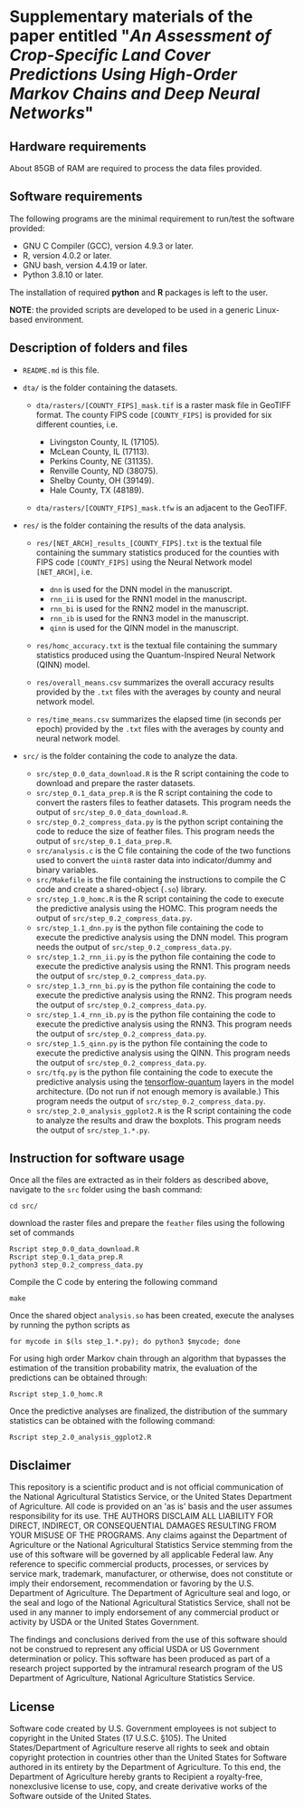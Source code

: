 # Supplementary materials of the paper entitled "*An Assessment of Crop-Specific Land Cover Predictions Using High-Order Markov Chains and Deep Neural Networks*"

## Hardware requirements

About 85GB of RAM are required to process the data files provided.

## Software requirements

The following programs are the minimal requirement to run/test the software provided:

* GNU C Compiler (GCC), version 4.9.3 or later.
* R, version 4.0.2 or later.
* GNU bash, version 4.4.19 or later.
* Python 3.8.10 or later.

The installation of required **python** and **R** packages is left to the user.

**NOTE**: the provided scripts are developed to be used in a generic Linux-based environment.

## Description of folders and files

* `README.md` is this file.

* `dta/` is the folder containing the datasets.

  * `dta/rasters/[COUNTY_FIPS]_mask.tif` is a raster mask file in GeoTIFF format. The county FIPS code `[COUNTY_FIPS]` is provided for six different counties, i.e.

    * Livingston County, IL (17105).
    * McLean County, IL (17113).
    * Perkins County, NE (31135).
    * Renville County, ND (38075).
    * Shelby County, OH (39149).
    * Hale County, TX (48189).

  * `dta/rasters/[COUNTY_FIPS]_mask.tfw` is an adjacent to the GeoTIFF.

* `res/` is the folder containing the results of the data analysis.

  * `res/[NET_ARCH]_results_[COUNTY_FIPS].txt` is the textual file containing the summary statistics produced for the counties with FIPS code `[COUNTY_FIPS]` using the Neural Network model `[NET_ARCH]`, i.e.

    * `dnn` is used for the DNN model in the manuscript.
    * `rnn_ii` is used for the RNN1 model in the manuscript.
    * `rnn_bi` is used for the RNN2 model in the manuscript.
    * `rnn_ib` is used for the RNN3 model in the manuscript.
    * `qinn` is used for the QINN model in the manuscript.

  * `res/homc_accuracy.txt` is the textual file containing the summary statistics produced using the Quantum-Inspired Neural Network (QINN) model.
  * `res/overall_means.csv` summarizes the overall accuracy results provided by the `.txt` files with the averages by county and neural network model.
  * `res/time_means.csv` summarizes the elapsed time (in seconds per epoch) provided by the `.txt` files with the averages by county and neural network model.

* `src/` is the folder containing the code to analyze the data.

  * `src/step_0.0_data_download.R` is the R script containing the code to download and prepare the raster datasets.
  * `src/step_0.1_data_prep.R` is the R script containing the code to convert the rasters files to feather datasets. This program needs the output of `src/step_0.0_data_download.R`.
  * `src/step_0.2_compress_data.py` is the python script containing the code to reduce the size of feather files. This program needs the output of `src/step_0.1_data_prep.R`.
  * `src/analysis.c` is the C file containing the code of the two functions used to convert the `uint8` raster data into indicator/dummy and binary variables.
  * `src/Makefile` is the file containing the instructions to compile the C code and create a shared-object (`.so`) library.
  * `src/step_1.0_homc.R` is the R script containing the code to execute the predictive analysis using the HOMC. This program needs the output of `src/step_0.2_compress_data.py`.
  * `src/step_1.1_dnn.py` is the python file containing the code to execute the predictive analysis using the DNN model. This program needs the output of `src/step_0.2_compress_data.py`.
  * `src/step_1.2_rnn_ii.py` is the python file containing the code to execute the predictive analysis using the RNN1. This program needs the output of `src/step_0.2_compress_data.py`.
  * `src/step_1.3_rnn_bi.py` is the python file containing the code to execute the predictive analysis using the RNN2. This program needs the output of `src/step_0.2_compress_data.py`.
  * `src/step_1.4_rnn_ib.py` is the python file containing the code to execute the predictive analysis using the RNN3. This program needs the output of `src/step_0.2_compress_data.py`.
  * `src/step_1.5_qinn.py` is the python file containing the code to execute the predictive analysis using the QINN. This program needs the output of `src/step_0.2_compress_data.py`.
  * `src/tfq.py` is the python file containing the code to execute the predictive analysis using the [tensorflow-quantum](https://www.tensorflow.org/quantum) layers in the model architecture. (Do not run if not enough memory is available.) This program needs the output of `src/step_0.2_compress_data.py`.
  * `src/step_2.0_analysis_ggplot2.R` is the R script containing the code to analyze the results and draw the boxplots. This program needs the output of `src/step_1.*.py`.

## Instruction for software usage

Once all the files are extracted as in their folders as described above, navigate to the `src` folder using the bash command:

```{bash}
cd src/
```

download the raster files and prepare the `feather` files using the following set of commands

```{bash}
Rscript step_0.0_data_download.R
Rscript step_0.1_data_prep.R
python3 step_0.2_compress_data.py
```

Compile the C code by entering the following command

```{bash}
make
```

Once the shared object `analysis.so` has been created, execute the analyses by running the python scripts as

```{bash}
for mycode in $(ls step_1.*.py); do python3 $mycode; done
```

For using high order Markov chain through an algorithm that bypasses the estimation of the transition probability matrix, the evaluation of the predictions can be obtained through:

```{bash}
Rscript step_1.0_homc.R
```

Once the predictive analyses are finalized, the distribution of the summary statistics can be obtained with the following command:

```{bash}
Rscript step_2.0_analysis_ggplot2.R
```

## Disclaimer

This repository is a scientific product and is not official communication of the National Agricultural Statistics Service, or the United States Department of Agriculture. All code is provided on an 'as is' basis and the user assumes responsibility for its use. THE AUTHORS DISCLAIM ALL LIABILITY FOR DIRECT, INDIRECT, OR CONSEQUENTIAL DAMAGES RESULTING FROM YOUR MISUSE OF THE PROGRAMS. Any claims against the Department of Agriculture or the National Agricultural Statistics Service stemming from the use of this software will be governed by all applicable Federal law. Any reference to specific commercial products, processes, or services by service mark, trademark, manufacturer, or otherwise, does not constitute or imply their endorsement, recommendation or favoring by the U.S. Department of Agriculture. The Department of Agriculture seal and logo, or the seal and logo of the National Agricultural Statistics Service, shall not be used in any manner to imply endorsement of any commercial product or activity by USDA or the United States Government.

The findings and conclusions derived from the use of this software should not be construed to represent any official USDA or US Government determination or policy. This software has been produced as part of a research project supported by the intramural research program of the US Department of Agriculture, National Agriculture Statistics Service.

## License

Software code created by U.S. Government employees is not subject to copyright in the United States (17 U.S.C. §105). The United States/Department of Agriculture reserve all rights to seek and obtain copyright protection in countries other than the United States for Software authored in its entirety by the Department of Agriculture. To this end, the Department of Agriculture hereby grants to Recipient a royalty-free, nonexclusive license to use, copy, and create derivative works of the Software outside of the United States.
